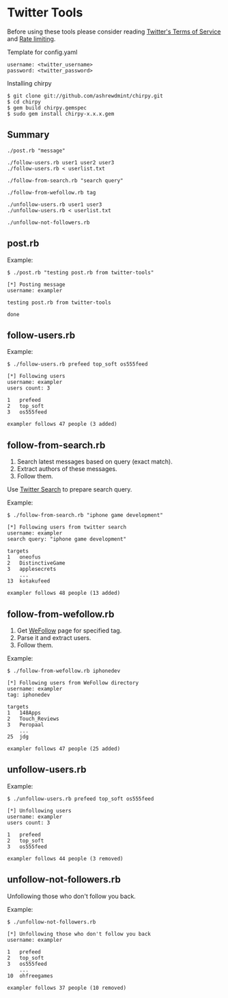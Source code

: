 # Twitter Tools

Before using these tools please consider reading [Twitter's Terms of Service][1] and [Rate limiting][2].

[1]: http://twitterapi.pbworks.com/Terms-of-Service
[2]: http://twitterapi.pbworks.com/Rate-limiting

Template for config.yaml

    username: <twitter_username>
    password: <twitter_password>

Installing chirpy

    $ git clone git://github.com/ashrewdmint/chirpy.git
    $ cd chirpy
    $ gem build chirpy.gemspec
    $ sudo gem install chirpy-x.x.x.gem

## Summary

    ./post.rb "message"

    ./follow-users.rb user1 user2 user3
    ./follow-users.rb < userlist.txt
  
    ./follow-from-search.rb "search query"

    ./follow-from-wefollow.rb tag

    ./unfollow-users.rb user1 user3
    ./unfollow-users.rb < userlist.txt
    
    ./unfollow-not-followers.rb

## post.rb

Example:

    $ ./post.rb "testing post.rb from twitter-tools"
    
    [*] Posting message
    username: exampler
    
    testing post.rb from twitter-tools
    
    done

## follow-users.rb

Example:

    $ ./follow-users.rb prefeed top_soft os555feed

    [*] Following users
    username: exampler
    users count: 3

    1   prefeed
    2   top_soft
    3   os555feed

    exampler follows 47 people (3 added)

## follow-from-search.rb

1. Search latest messages based on query (exact match).
2. Extract authors of these messages.
3. Follow them.

Use [Twitter Search](http://search.twitter.com) to prepare search query.

Example:

    $ ./follow-from-search.rb "iphone game development"

    [*] Following users from twitter search
    username: exampler
    search query: "iphone game development"

    targets
    1   oneofus
    2   DistinctiveGame
    3   applesecrets
        ...
    13  kotakufeed

    exampler follows 48 people (13 added)

## follow-from-wefollow.rb

1. Get [WeFollow](http://wefollow.com) page for specified tag.
2. Parse it and extract users.
3. Follow them.

Example:

    $ ./follow-from-wefollow.rb iphonedev

    [*] Following users from WeFollow directory
    username: exampler
    tag: iphonedev

    targets
    1   148Apps
    2   Touch_Reviews
    3   Peropaal
        ...
    25  jdg

    exampler follows 47 people (25 added)

## unfollow-users.rb

Example:

    $ ./unfollow-users.rb prefeed top_soft os555feed

    [*] Unfollowing users
    username: exampler
    users count: 3

    1   prefeed
    2   top_soft
    3   os555feed

    exampler follows 44 people (3 removed)

## unfollow-not-followers.rb

Unfollowing those who don't follow you back.

Example:

    $ ./unfollow-not-followers.rb 

    [*] Unfollowing those who don't follow you back
    username: exampler
    
    1   prefeed
    2   top_soft
    3   os555feed
        ...
    10  ohfreegames
    
    exampler follows 37 people (10 removed)
